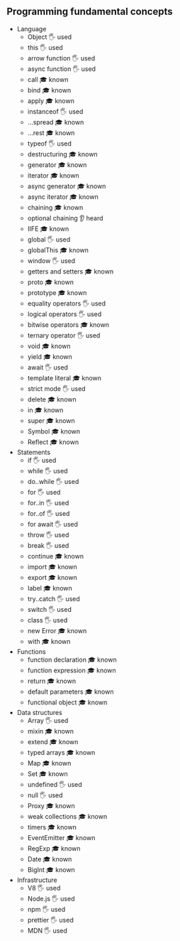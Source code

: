## Programming fundamental concepts

- Language
  - Object 🖐 used
  - this 🖐 used
  - arrow function 🖐 used
  - async function 🖐 used
  - call 🎓 known
  - bind 🎓 known
  - apply 🎓 known
  - instanceof 🖐 used
  - ...spread 🎓 known
  - ...rest 🎓 known
  - typeof 🖐 used
  - destructuring 🎓 known
  - generator 🎓 known
  - iterator 🎓 known
  - async generator 🎓 known
  - async iterator 🎓 known
  - chaining 🎓 known
  - optional chaining 👂 heard
  - IIFE 🎓 known
  - global 🖐 used
  - globalThis 🎓 known
  - window 🖐 used
  - getters and setters 🎓 known
  - proto 🎓 known
  - prototype 🎓 known
  - equality operators 🖐 used
  - logical operators 🖐 used
  - bitwise operators 🎓 known
  - ternary operator 🖐 used
  - void 🎓 known
  - yield 🎓 known
  - await 🖐 used
  - template literal 🎓 known
  - strict mode 🖐 used
  - delete 🎓 known
  - in 🎓 known
  - super 🎓 known
  - Symbol 🎓 known
  - Reflect 🎓 known
- Statements
  - if 🖐 used
  - while 🖐 used
  - do..while 🖐 used
  - for 🖐 used
  - for..in 🖐 used
  - for..of 🖐 used
  - for await 🖐 used
  - throw 🖐 used
  - break 🖐 used
  - continue 🎓 known
  - import  🎓 known
  - export 🎓 known
  - label 🎓 known
  - try..catch 🖐 used
  - switch 🖐 used 
  - class 🖐 used
  - new Error 🎓 known
  - with 🎓 known
- Functions
  - function declaration 🎓 known
  - function expression 🎓 known
  - return 🎓 known
  - default parameters 🎓 known
  - functional object 🎓 known
- Data structures
  - Array 🖐 used
  - mixin 🎓 known
  - extend 🎓 known
  - typed arrays 🎓 known
  - Map 🎓 known
  - Set 🎓 known
  - undefined 🖐 used
  - null 🖐 used
  - Proxy 🎓 known
  - weak collections 🎓 known
  - timers 🎓 known
  - EventEmitter 🎓 known
  - RegExp 🎓 known
  - Date 🎓 known
  - BigInt 🎓 known
- Infrastructure
  - V8 🖐 used
  - Node.js 🖐 used
  - npm 🖐 used
  - prettier 🖐 used
  - MDN 🖐 used
